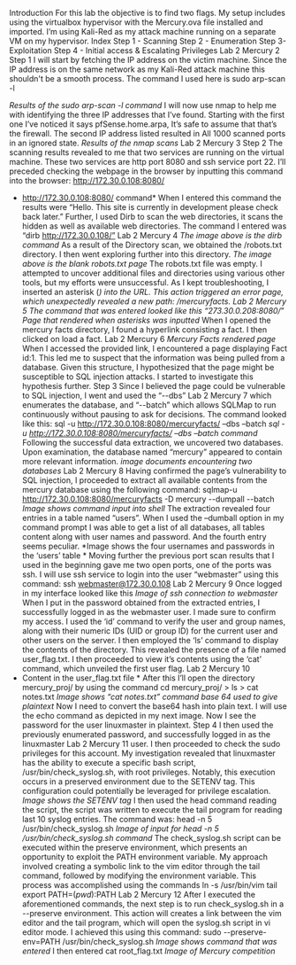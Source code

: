 Introduction
For this lab the objective is to find two flags. My setup includes using the virtualbox hypervisor
with the Mercury.ova file installed and imported. I’m using Kali-Red as my attack machine
running on a separate VM on my hypervisor.
Index
Step 1 - Scanning
Step 2 - Enumeration
Step 3- Exploitation
Step 4 - Initial access & Escalating Privileges
Lab 2 Mercury 2
Step 1
I will start by fetching the IP address on the victim machine. Since the IP address is on the same
network as my Kali-Red attack machine this shouldn't be a smooth process. The command I used
here is sudo arp-scan -l

*Results of the sudo arp-scan -l command*
I will now use nmap to help me with identifying the three IP addresses that I’ve found. Starting
with the first one I’ve noticed it says pfSense.home.arpa, It’s safe to assume that that’s the
firewall. The second IP address listed resulted in All 1000 scanned ports in an ignored state.
*Results of the nmap scans*
Lab 2 Mercury 3
Step 2
The scanning results revealed to me that two services are running on the virtual machine. These
two services are http port 8080 and ssh service port 22. I’ll preceded checking the webpage in the
browser by inputting this command into the browser: http://172.30.0.108:8080/
* http://172.30.0.108:8080/ command*
When I entered this command the results were “Hello. This site is currently in development
please check back later.”
Further, I used Dirb to scan the web directories, it scans the hidden as well as available web
directories. The command I entered was “dirb http://172.30.0.108/”
Lab 2 Mercury 4
*The image above is the dirb command*
As a result of the Directory scan, we obtained the /robots.txt directory. I then went exploring
further into this directory.
*The image above is the blank robots.txt page*
The robots.txt file was empty. I attempted to uncover additional files and directories using
various other tools, but my efforts were unsuccessful. As I kept troubleshooting, I inserted an
asterisk (*) into the URL. This action triggered an error page, which unexpectedly revealed a
new path: /mercuryfacts.
Lab 2 Mercury 5
The command that was entered looked like this “273.30.0.208:8080/*”
*Page that rendered when asterisks was inputted*
When I opened the mercury facts directory, I found a hyperlink consisting a fact. I then clicked
on load a fact.
Lab 2 Mercury 6
*Mercury Facts rendered page*
When I accessed the provided link, I encountered a page displaying Fact id:1. This led me to
suspect that the information was being pulled from a database. Given this structure, I
hypothesized that the page might be susceptible to SQL injection attacks. I started to investigate
this hypothesis further.
Step 3
Since I believed the page could be vulnerable to SQL injection, I went and used the “--dbs”
Lab 2 Mercury 7
which enumerates the database, and “--batch” which allows SQLMap to run continuously
without pausing to ask for decisions. The command looked like this:
sql -u http://172.30.0.108:8080/mercuryfacts/ –dbs –batch
*sql -u http://172.30.0.108:8080/mercuryfacts/ –dbs –batch command*
Following the successful data extraction, we uncovered two databases. Upon examination, the
database named “mercury” appeared to contain more relevant information.
*image documents encountering two databases*
Lab 2 Mercury 8
Having confirmed the page’s vulnerability to SQL injection, I proceeded to extract all available
contents from the mercury database using the following command:
sqlmap-u http://172.30.0.108:8080/mercuryfacts -D mercury --dumpall --batch
*Image shows command input into shell*
The extraction revealed four entries in a table named “users”. When I used the –dumball option
in my command prompt I was able to get a list of all databases, all tables content along with user
names and password. And the fourth entry seems peculiar.
*Image shows the four usernames and passwords in the ‘users’ table *
Moving further the previous port scan results that I used in the beginning gave me two open
ports, one of the ports was ssh. I will use ssh service to login into the user “webmaster” using
this command: ssh webmaster@172.30.0.108
Lab 2 Mercury 9
Once logged in my interface looked like this
*Image of ssh connection to webmaster*
When I put in the password obtained from the extracted entries, I successfully logged in as the
webmaster user. I made sure to confirm my access. I used the ‘id’ command to verify the user
and group names, along with their numeric IDs (UID or group ID) for the current user and other
users on the server. I then employed the ‘ls’ command to display the contents of the directory.
This revealed the presence of a file named user_flag.txt. I then proceeded to view it’s contents
using the ‘cat’ command, which unveiled the first user flag.
Lab 2 Mercury 10
* Content in the user_flag.txt file *
After this I’ll open the directory mercury_proj/ by using the command
cd mercury_proj/ > ls > cat notes.txt
*Image shows “cat notes.txt” command*
*base 64 used to give plaintext*
Now I need to convert the base64 hash into plain text. I will use the echo command as depicted
in my next image. Now I see the password for the user linuxmaster in plaintext.
Step 4
I then used the previously enumerated password, and successfully logged in as the linuxmaster
Lab 2 Mercury 11
user. I then proceeded to check the sudo privileges for this account. My investigation revealed
that linuxmaster has the ability to execute a specific bash script, /usr/bin/check_syslog.sh, with
root privileges. Notably, this execution occurs in a preserved environment due to the SETENV
tag. This configuration could potentially be leveraged for privilege escalation.
*Image shows the SETENV tag*
I then used the head command reading the script, the script was written to execute the tail
program for reading last 10 syslog entries. The command was: head -n 5
/usr/bin/check_syslog.sh
*Image of input for head -n 5 /usr/bin/check_syslog.sh command*
The check_syslog.sh script can be executed within the preserve environment, which presents an
opportunity to exploit the PATH environment variable. My approach involved creating a
symbolic link to the vim editor through the tail command, followed by modifying the
environment variable. This process was accomplished using the commands
ln -s /usr/bin/vim tail
export PATH=$(pwd) :$PATH
Lab 2 Mercury 12
After I executed the aforementioned commands, the next step is to run check_syslog.sh in a
--preserve environment. This action will creates a link between the vim editor and the tail
program, which will open the syslog.sh script in vi editor mode. I achieved this using this
command: sudo --preserve-env=PATH /usr/bin/check_syslog.sh
*Image shows command that was entered*
I then entered cat root_flag.txt
*Image of Mercury competition*
